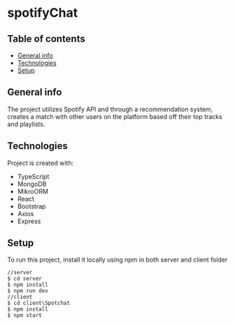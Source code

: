 # spotifyChat

## Table of contents
* [General info](#general-info)
* [Technologies](#technologies)
* [Setup](#setup)

## General info
The project utilizes Spotify API and through a recommendation system, creates a match with other users on the platform based off their top tracks and playlists.
	
## Technologies
Project is created with:
* TypeScript
* MongoDB
* MikroORM
* React
* Bootstrap
* Axios
* Express
	
## Setup
To run this project, install it locally using npm in both server and client folder

```
//server
$ cd server
$ npm install
$ npm run dev
//client
$ cd client\Spotchat
$ npm install
$ npm start
```
